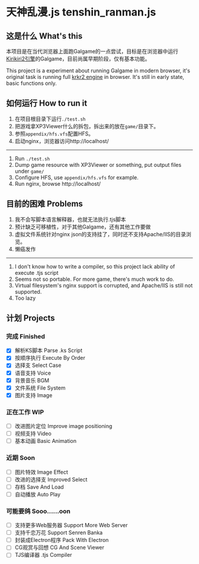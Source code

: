 # 天神乱漫.js tenshin_ranman.js
## 这是什么 What's this
本项目是在当代浏览器上面跑Galgame的一点尝试，目标是在浏览器中运行[Kirikiri2引擎](https://github.com/krkrz/krkr2)的Galgame，目前尚属早期阶段，仅有基本功能。

This project is a experiment about running Galgame in modern browser, it's original task is running full [krkr2 engine](https://github.com/krkrz/krkr2) in browser. It's still in early state, basic functions only.

## 如何运行 How to run it
1. 在项目根目录下运行`./test.sh`
2. 把游戏拿XP3Viewer什么的拆包，拆出来的放在`game/`目录下。
3. 参照`appendix/hfs.vfs`配置HFS。
4. 启动nginx，浏览器访问http://localhost/
----
1. Run `./test.sh`
2. Dump game resource with XP3Viewer or something, put output files under `game/`
3. Configure HFS, use `appendix/hfs.vfs` for example.
4. Run nginx, browse http://localhost/

## 目前的困难 Problems
1. 我不会写脚本语言解释器，也就无法执行.tjs脚本
2. 预计缺乏可移植性，对于其他Galgame，还有其他工作要做
3. 虚拟文件系统针对nginx json的支持挂了，同时还不支持Apache/IIS的目录浏览。
4. 懒癌发作
----
1. I don't know how to write a compiler, so this project lack ability of execute .tjs script
2. Seems not so portable. For more game, there's much work to do.
3. Virtual filesystem's nginx support is corrupted, and Apache/IIS is still not supported.
4. Too lazy

## 计划 Projects
### 完成 Finished
- [x] 解析KS脚本    Parse .ks Script
- [x] 按顺序执行    Execute By Order
- [x] 选择支    Select Case
- [x] 语音支持    Voice
- [x] 背景音乐    BGM
- [x] 文件系统    File System
- [x] 图片支持    Image
### 正在工作 WIP
- [ ] 改进图片定位    Improve image positioning
- [ ] 视频支持    Video
- [ ] 基本动画    Basic Animation
### 近期 Soon 
- [ ] 图片特效    Image Effect
- [ ] 改进的选择支    Improved Select
- [ ] 存档    Save And Load
- [ ] 自动播放    Auto Play
### 可能要鸽 Sooo......oon
- [ ] 支持更多Web服务器    Support More Web Server
- [ ] 支持千恋万花    Support Senren Banka
- [ ] 封装成Electron程序    Pack With Electron
- [ ] CG观赏与回想    CG And Scene Viewer
- [ ] TJS编译器    .tjs Compiler
